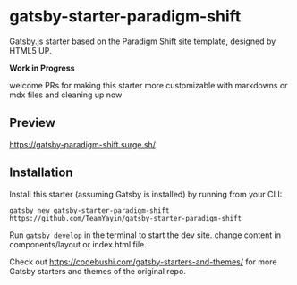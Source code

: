 # gatsby-starter-paradigm-shift

Gatsby.js starter based on the Paradigm Shift site template, designed by HTML5 UP. 

**Work in Progress**

welcome PRs for making this starter more customizable with markdowns or mdx files and cleaning up now

## Preview

https://gatsby-paradigm-shift.surge.sh/

## Installation

Install this starter (assuming Gatsby is installed) by running from your CLI:

```
gatsby new gatsby-starter-paradigm-shift https://github.com/TeamYayin/gatsby-starter-paradigm-shift
```

Run `gatsby develop` in the terminal to start the dev site. change content in components/layout or index.html file.

Check out https://codebushi.com/gatsby-starters-and-themes/ for more Gatsby starters and themes of the original repo.

